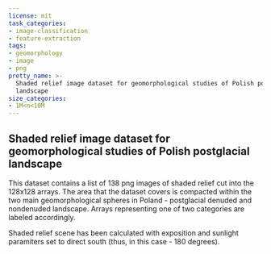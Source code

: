 ```yaml
---
license: mit
task_categories:
- image-classification
- feature-extraction
tags:
- geomorphology
- image
- png
pretty_name: >-
  Shaded relief image dataset for geomorphological studies of Polish postglacial
  landscape
size_categories:
- 1M<n<10M
---
```


## Shaded relief image dataset for geomorphological studies of Polish postglacial landscape

This dataset contains a list of 138 png images of shaded relief cut into the 128x128 arrays. The area that the dataset covers is compacted within the
two main geomorphological spheres in Poland - postglacial denuded and nondenuded landscape. Arrays representing one of two categories are labeled accordingly.

Shaded relief scene has been calculated with exposition and sunlight paramiters set to direct south (thus, in this case - 180 degrees).